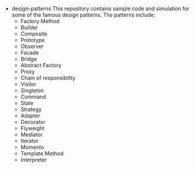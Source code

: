 * design-patterns
  This repository contains sample code and simulation for some of the famous design patterns.
  The patterns include:
    - Factory Method
    - Builder
    - Composite
    - Prototype
    - Observer
    - Facade
    - Bridge
    - Abstract Factory
    - Proxy
    - Chain of responsibility
    - Visitor
    - Singleton
    - Command
    - State
    - Strategy
    - Adapter
    - Decorator
    - Flyweight
    - Mediator
    - Iterator
    - Momento
    - Template Method
    - Interpreter

